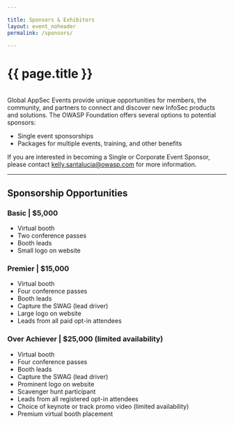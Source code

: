 ```yaml
---

title: Sponsors & Exhibitors
layout: event_noheader
permalink: /sponsors/

---
```


# {{ page.title }}
<br>
Global AppSec Events provide unique opportunities for members, the community, and partners to connect and discover new InfoSec products and solutions. The OWASP Foundation offers several options to potential sponsors:

* Single event sponsorships
* Packages for multiple events, training, and other benefits

If you are interested in becoming a Single or Corporate Event Sponsor, please contact 
[kelly.santalucia@owasp.com](mailto:kelly.santalucia@owasp.com?subject=Global%20AppSec%20San%20Francisco%20Sponsorship%20Interest) for more information.

----

## Sponsorship Opportunities

### Basic | $5,000
* Virtual booth
* Two conference passes
* Booth leads
* Small logo on website

### Premier | $15,000
* Virtual booth
* Four conference passes
* Booth leads
* Capture the SWAG (lead driver)
* Large logo on website
* Leads from all paid opt-in attendees

### Over Achiever | $25,000 (limited availability)
* Virtual booth
* Four conference passes
* Booth leads
* Capture the SWAG (lead driver)
* Prominent logo on website
* Scavenger hunt participant
* Leads from all registered opt-in attendees
* Choice of keynote or track promo video (limited availability)
* Premium virtual booth placement